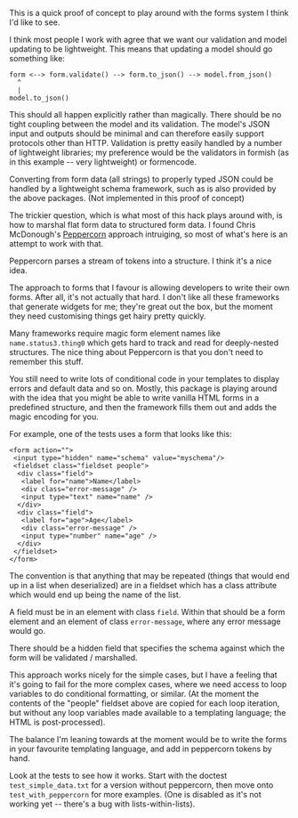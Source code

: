 This is a quick proof of concept to play around with the forms system
I think I'd like to see.

I think most people I work with agree that we want our validation and
model updating to be lightweight.  This means that updating a model
should go something like:

    form <--> form.validate() --> form.to_json() --> model.from_json()
      ^
      |
    model.to_json()

This should all happen explicitly rather than magically.  There should
be no tight coupling between the model and its validation.  The
model's JSON input and outputs should be minimal and can therefore
easily support protocols other than HTTP.  Validation is pretty easily
handled by a number of lightweight libraries; my preference would be
the validators in formish (as in this example -- very lightweight) or
formencode.

Converting from form data (all strings) to properly typed JSON could
be handled by a lightweight schema framework, such as is also provided
by the above packages.  (Not implemented in this proof of concept)

The trickier question, which is what most of this hack plays around
with, is how to marshal flat form data to structured form data.  I
found Chris McDonough's [Peppercorn][1] approach intruiging, so most of
what's here is an attempt to work with that.

Peppercorn parses a stream of tokens into a structure.  I think it's a
nice idea.  

The approach to forms that I favour is allowing developers to write
their own forms.  After all, it's not actually that hard.  I don't
like all these frameworks that generate widgets for me; they're great
out the box, but the moment they need customising things get hairy
pretty quickly.

Many frameworks require magic form element names like
```name.status3.thing0``` which gets hard to track and read for
deeply-nested structures.  The nice thing about Peppercorn is that you
don't need to remember this stuff.

You still need to write lots of conditional code in your templates to
display errors and default data and so on.  Mostly, this package is
playing around with the idea that you might be able to write vanilla
HTML forms in a predefined structure, and then the framework fills
them out and adds the magic encoding for you.

For example, one of the tests uses a form that looks like this:

    <form action="">
     <input type="hidden" name="schema" value="myschema"/>
     <fieldset class="fieldset people">
      <div class="field">
       <label for="name">Name</label>
       <div class="error-message" />
       <input type="text" name="name" />
      </div>
      <div class="field">
       <label for="age">Age</label>
       <div class="error-message" />
       <input type="number" name="age" />
      </div>
     </fieldset>
    </form>

The convention is that anything that may be repeated (things that
would end up in a list when deserialized) are in a fieldset which has
a class attribute which would end up being the name of the list.

A field must be in an element with class ```field```.  Within that should
be a form element and an element of class ```error-message```, where any
error message would go.

There should be a hidden field that specifies the schema against which
the form will be validated / marshalled.

This approach works nicely for the simple cases, but I have a feeling
that it's going to fail for the more complex cases, where we need
access to loop variables to do conditional formatting, or similar.
(At the moment the contents of the "people" fieldset above are copied
for each loop iteration, but without any loop variables made available
to a templating language; the HTML is post-processed).

The balance I'm leaning towards at the moment would be to write the
forms in your favourite templating language, and add in peppercorn
tokens by hand.

Look at the tests to see how it works.  Start with the doctest
```test_simple_data.txt``` for a version without peppercorn, then move
onto ```test_with_peppercorn``` for more examples.  (One is disabled
as it's not working yet -- there's a bug with lists-within-lists).

[1]: http://www.plope.com/peppercorn
